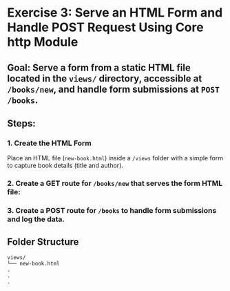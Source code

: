 # Exercise 3: Serve an HTML Form and Handle POST Request Using Core http Module
## Goal: Serve a form from a static HTML file located in the `views/` directory, accessible at `/books/new`, and handle form submissions at `POST /books`.

## Steps:
### 1. Create the HTML Form
Place an HTML file (`new-book.html`) inside a `/views` folder with a simple form to capture book details (title and author).

### 2. Create a GET route for `/books/new` that serves the form HTML file:


### 3. Create a POST route for `/books` to handle form submissions and log the data.

## Folder Structure
```
views/
└── new-book.html
.
.
.
```